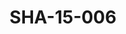 ---
pid: SHA-15-006
title: SHA-15-006
language: en
original_label: 
rights: Sharhabil Ahmed
location_of_original: Sharhabil Ahmed
photographer_or_studio: 
scanned_from: photograph 12.2 by 16.4
_date: '1962'
location: Ethiopia, Addis Ababa
description: Sharhabil Ahmed other Sudanese and Ethiopian musicians and Sudanese diplomats
additional_notes: 
permission_display: 'yes'
on_server: 'no'
on_website: 'no'
permalink: /photopages/en/SHA-15-006.html
layout: photo-page
---